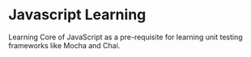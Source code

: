 # Javascript Learning
Learning Core of JavaScript as a pre-requisite for learning unit testing frameworks like Mocha and Chai.
